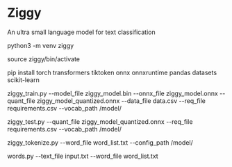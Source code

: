 # Ziggy

An ultra small language model for text classification

python3 -m venv ziggy

source ziggy/bin/activate

pip install torch transformers tiktoken onnx onnxruntime pandas datasets scikit-learn

ziggy_train.py --model_file ziggy_model.bin --onnx_file ziggy_model.onnx --quant_file ziggy_model_quantized.onnx --data_file data.csv --req_file requirements.csv --vocab_path /model/

ziggy_test.py --quant_file ziggy_model_quantized.onnx --req_file requirements.csv --vocab_path /model/

ziggy_tokenize.py --word_file word_list.txt --config_path /model/

words.py --text_file input.txt --word_file word_list.txt
